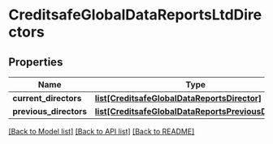 # CreditsafeGlobalDataReportsLtdDirectors

## Properties
Name | Type | Description | Notes
------------ | ------------- | ------------- | -------------
**current_directors** | [**list[CreditsafeGlobalDataReportsDirector]**](CreditsafeGlobalDataReportsDirector.md) |  | [optional] 
**previous_directors** | [**list[CreditsafeGlobalDataReportsPreviousDirector]**](CreditsafeGlobalDataReportsPreviousDirector.md) |  | [optional] 

[[Back to Model list]](../README.md#documentation-for-models) [[Back to API list]](../README.md#documentation-for-api-endpoints) [[Back to README]](../README.md)

